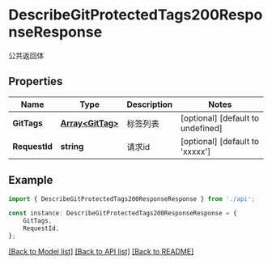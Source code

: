 # DescribeGitProtectedTags200ResponseResponse

公共返回体

## Properties

Name | Type | Description | Notes
------------ | ------------- | ------------- | -------------
**GitTags** | [**Array&lt;GitTag&gt;**](GitTag.md) | 标签列表 | [optional] [default to undefined]
**RequestId** | **string** | 请求id | [optional] [default to 'xxxxx']

## Example

```typescript
import { DescribeGitProtectedTags200ResponseResponse } from './api';

const instance: DescribeGitProtectedTags200ResponseResponse = {
    GitTags,
    RequestId,
};
```

[[Back to Model list]](../README.md#documentation-for-models) [[Back to API list]](../README.md#documentation-for-api-endpoints) [[Back to README]](../README.md)
